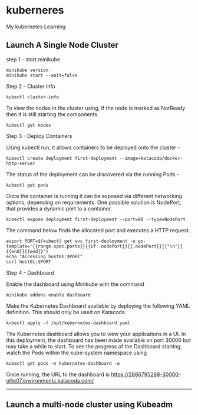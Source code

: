 # kuberneres
My kubernetes Learning

## Launch A Single Node Cluster

step 1 - start minikube
```
minikube version
minikube start --wait=false
```
Step 2 - Cluster Info
```
kubectl cluster-info
```
To view the nodes in the cluster using, If the node is marked as NotReady then it is still starting the components.
```
kubectl get nodes
```
Step 3 - Deploy Containers

Using kubectl run, it allows containers to be deployed onto the cluster - 
```
kubectl create deployment first-deployment --image=katacoda/docker-http-server
```
The status of the deployment can be discovered via the running Pods - 
```
kubectl get pods
```

Once the container is running it can be exposed via different networking options, depending on requirements. One possible solution is NodePort, that provides a dynamic port to a container.
```
kubectl expose deployment first-deployment --port=80 --type=NodePort
```
The command below finds the allocated port and executes a HTTP request.
```
export PORT=$(kubectl get svc first-deployment -o go-template='{{range.spec.ports}}{{if .nodePort}}{{.nodePort}}{{"\n"}}{{end}}{{end}}')
echo "Accessing host01:$PORT"
curl host01:$PORT
```
Step 4 - Dashboard

Enable the dashboard using Minikube with the command 
```
minikube addons enable dashboard
```
Make the Kubernetes Dashboard available by deploying the following YAML definition. This should only be used on Katacoda.
```
kubectl apply -f /opt/kubernetes-dashboard.yaml
```
The Kubernetes dashboard allows you to view your applications in a UI. In this deployment, the dashboard has been made available on port 30000 but may take a while to start.
To see the progress of the Dashboard starting, watch the Pods within the kube-system namespace using 
```
kubectl get pods -n kubernetes-dashboard -w
```
Once running, the URL to the dashboard is https://2886795288-30000-ollie07.environments.katacoda.com/

------------------------------------------------------------------------------------------------------------------------------------

## Launch a multi-node cluster using Kubeadm

